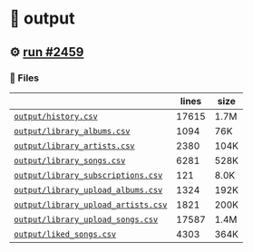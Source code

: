 # 📝  output 

## ⚙️ [run #2459](https://github.com/jwenerd/ytm-dl/actions/runs/11311127764)

### 📁 Files

|                                                                         |lines|size|
|-------------------------------------------------------------------------|-----|----|
|[`output/history.csv` ](output/history.csv)                              |17615|1.7M|
|[`output/library_albums.csv` ](output/library_albums.csv)                |1094 |76K |
|[`output/library_artists.csv` ](output/library_artists.csv)              |2380 |104K|
|[`output/library_songs.csv` ](output/library_songs.csv)                  |6281 |528K|
|[`output/library_subscriptions.csv` ](output/library_subscriptions.csv)  |121  |8.0K|
|[`output/library_upload_albums.csv` ](output/library_upload_albums.csv)  |1324 |192K|
|[`output/library_upload_artists.csv` ](output/library_upload_artists.csv)|1821 |200K|
|[`output/library_upload_songs.csv` ](output/library_upload_songs.csv)    |17587|1.4M|
|[`output/liked_songs.csv` ](output/liked_songs.csv)                      |4303 |364K|